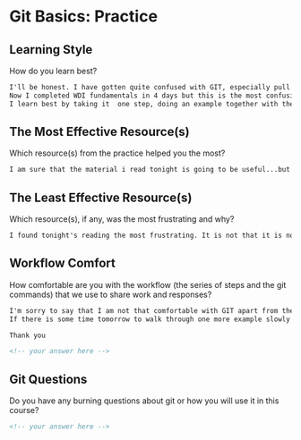 # Git Basics: Practice

## Learning Style

How do you learn best?

```md
I'll be honest. I have gotten quite confused with GIT, especially pull and push and branches. The 2nd half of today's lecture was where I started to fall behind. I was fine with fork,clone, edit changes and commits back to the repo but got lost this afternoon. I read all the tutorials and have gotten more confused.
Now I completed WDI fundamentals in 4 days but this is the most confusing so far.
I learn best by taking it  one step, doing an example together with the instructor and then doing it by yourself with TA support. I don't like the group work at this point as it puts extra pressure on me on trying to work with someone who has more knowledge in GIT.
```

## The Most Effective Resource(s)

Which resource(s) from the practice helped you the most?


```md
I am sure that the material i read tonight is going to be useful...but not right now. I'd rather do lots of small practice examples on GIT and bash rather than reading it. I spent 2 hours on it tonight and am not much clearer than at 5pm. I'll try to carve out some time tomorrow evening to do a few examples myself especially with push and pull.
```

## The Least Effective Resource(s)

Which resource(s), if any, was the most frustrating and why?

```md
I found tonight's reading the most frustrating. It is not that it is not useful material...but I am just too green now on GIT to fully appreciate what it is saying and I'm stressing out as I  don't have a clear picture and am concerned that I won't keep up with GIT especially on team based work.<!-- your answer here -->
```

## Workflow Comfort

How comfortable are you with the workflow (the series of steps and the git
commands) that we use to share work and responses?

```md
I'm sorry to say that I am not that comfortable with GIT apart from the basics of fork, clone, edit. I ran out of time tonight and hope to have more capacity tomorrow evening to attempt some actual examples myself.
If there is some time tomorrow to walk through one more example slowly (and even something we could then use as a refernce) that would be great. If not, I understand and I'll figure it out myself somehow.

Thank you

<!-- your answer here -->
```

## Git Questions

Do you have any burning questions about git or how you will use it in this
course?

```md
<!-- your answer here -->
```
